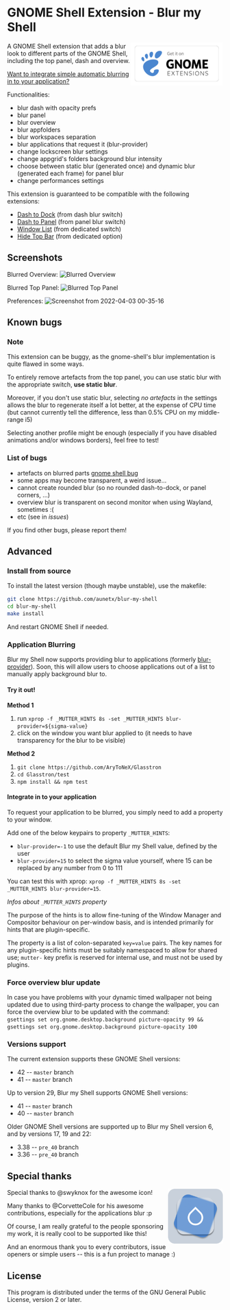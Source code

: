 # GNOME Shell Extension - Blur my Shell

[<img src="https://github.com/aunetx/files_utils/raw/master/get_it_on_gnome_extensions.png" height="100" align="right">](https://extensions.gnome.org/extension/3193/blur-my-shell/)

A GNOME Shell extension that adds a blur look to different parts of the GNOME Shell, including the top panel, dash and overview.

[Want to integrate simple automatic blurring in to your application?](https://github.com/aunetx/blur-my-shell#integrate-in-to-your-application)

Functionalities:

- blur dash with opacity prefs
- blur panel
- blur overview
- blur appfolders
- blur workspaces separation
- blur applications that request it (blur-provider)
- change lockscreen blur settings
- change appgrid's folders background blur intensity
- choose between static blur (generated once) and dynamic blur (generated each frame) for panel blur
- change performances settings

This extension is guaranteed to be compatible with the following extensions:

- [Dash to Dock](https://github.com/micheleg/dash-to-dock) (from dash blur switch)
- [Dash to Panel](https://github.com/home-sweet-gnome/dash-to-panel) (from panel blur switch)
- [Window List](https://extensions.gnome.org/extension/602/window-list/) (from dedicated switch)
- [Hide Top Bar](https://github.com/mlutfy/hidetopbar) (from dedicated option)

## Screenshots

Blurred Overview:
![Blurred Overview](https://user-images.githubusercontent.com/38633812/116588850-779beb80-a935-11eb-8f2f-81bcd46fe694.png)

Blurred Top Panel:
![Blurred Top Panel](https://user-images.githubusercontent.com/38633812/116588885-81bdea00-a935-11eb-9c80-c97716369b7c.png)

Preferences:
![Screenshot from 2022-04-03 00-35-16](https://user-images.githubusercontent.com/31563930/161403582-4cd8ebb9-7ffd-47c9-b4af-f6ddff8348df.png)

## Known bugs

### Note

This extension can be buggy, as the gnome-shell's blur implementation is quite flawed in some ways.

To entirely remove artefacts from the top panel, you can use static blur with the appropriate switch, **use static blur**.

Moreover, if you don't use static blur, selecting *no artefacts* in the settings allows the blur to regenerate itself a lot better, at the expense of CPU time (but cannot currently tell the difference, less than 0.5% CPU on my middle-range i5)

Selecting another profile might be enough (especially if you have disabled animations and/or windows borders), feel free to test!

### List of bugs

- artefacts on blurred parts [gnome shell bug](https://gitlab.gnome.org/GNOME/gnome-shell/-/issues/2857)
- some apps may become transparent, a weird issue...
- cannot create rounded blur (so no rounded dash-to-dock, or panel corners, ...)
- overview blur is transparent on second monitor when using Wayland, sometimes :(
- etc (see in *issues*)

If you find other bugs, please report them!

## Advanced

### Install from source

To install the latest version (though maybe unstable), use the makefile:

```sh
git clone https://github.com/aunetx/blur-my-shell
cd blur-my-shell
make install
```

And restart GNOME Shell if needed.

### Application Blurring

Blur my Shell now supports providing blur to applications (formerly [blur-provider](https://github.com/CorvetteCole/blur-provider)).
Soon, this will allow users to choose applications out of a list to manually apply background blur to.

#### Try it out!

**Method 1**

1. run `xprop -f _MUTTER_HINTS 8s -set _MUTTER_HINTS blur-provider=${sigma-value}`
2. click on the window you want blur applied to (it needs to have transparency for the blur to be visible)

**Method 2**

1. `git clone https://github.com/AryToNeX/Glasstron`
2. `cd Glasstron/test`
3. `npm install && npm test`

#### Integrate in to your application

To request your application to be blurred, you simply need to add a property to your window.

Add one of the below keypairs to property `_MUTTER_HINTS`:
- `blur-provider=-1` to use the default Blur my Shell value, defined by the user
- `blur-provider=15` to select the sigma value yourself, where 15 can be replaced by any number from 0 to 111

You can test this with xprop: `xprop -f _MUTTER_HINTS 8s -set _MUTTER_HINTS blur-provider=15`.

*Infos about `_MUTTER_HINTS` property*

The purpose of the hints is to allow fine-tuning of the Window Manager and Compositor behaviour on per-window basis, and is intended primarily for hints that are plugin-specific.

The property is a list of colon-separated `key=value` pairs. The key names for any plugin-specific hints must be suitably namespaced to allow for shared use; `mutter-` key prefix is reserved for internal use, and must not be used by plugins.

### Force overview blur update

In case you have problems with your dynamic timed wallpaper not being updated due to using third-party process to change the wallpaper, you can force the overview blur to be updated with the command:\
`gsettings set org.gnome.desktop.background picture-opacity 99 && gsettings set org.gnome.desktop.background picture-opacity 100`

### Versions support

The current extension supports these GNOME Shell versions:

- 42 -- `master` branch
- 41 -- `master` branch

Up to version 29, Blur my Shell supports GNOME Shell versions:

- 41 -- `master` branch
- 40 -- `master` branch

Older GNOME Shell versions are supported up to Blur my Shell version 6, and by versions 17, 19 and 22:

- 3.38 -- `pre_40` branch
- 3.36 -- `pre_40` branch

## Special thanks

<img src="https://github.com/aunetx/files_utils/raw/master/blur-my-shell@4x.png" height="128" align="right">

Special thanks to @swyknox for the awesome icon!

Many thanks to @CorvetteCole for his awesome contributions, especially for the applications blur :p

Of course, I am really grateful to the people sponsoring my work, it is really cool to be supported like this!

And an enormous thank you to every contributors, issue openers or simple users -- this is a fun project to manage :)

## License

This program is distributed under the terms of the GNU General Public License, version 2 or later.

